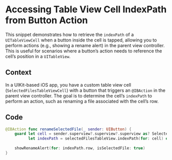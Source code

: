 # Accessing Table View Cell IndexPath from Button Action

This snippet demonstrates how to retrieve the `indexPath` of a `UITableViewCell` when a button inside the cell is tapped, allowing you to perform actions (e.g., showing a rename alert) in the parent view controller. This is useful for scenarios where a button’s action needs to reference the cell’s position in a `UITableView`.

## Context
In a UIKit-based iOS app, you have a custom table view cell (`SelectedFilesTableViewCell`) with a button that triggers an `@IBAction` in the parent view controller. The goal is to determine the cell’s `indexPath` to perform an action, such as renaming a file associated with the cell’s row.

## Code
```swift
@IBAction func renameSelectedFile(_ sender: UIButton) {
    guard let cell = sender.superview?.superview?.superview as? SelectedFilesTableViewCell,
          let indexPath = selectedFilesTableView.indexPath(for: cell) else { return }
    
    showRenameAlert(for: indexPath.row, isSelectedFile: true)
}
